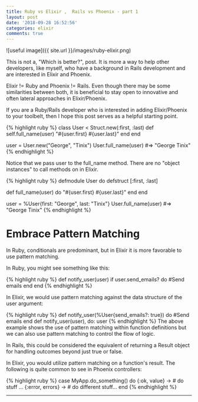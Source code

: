 ```yaml
---
title: Ruby vs Elixir ,  Rails vs Phoenix - part 1
layout: post
date: '2018-09-28 16:52:56'
categories: elixir
comments: true
---
```


![useful image]({{ site.url }}/images/ruby-elixir.png)


This is not a, "Which is better?", post. It is more a way to help other developers, like myself, who have a background in Rails development and are interested in Elixir and Phoenix.

Elixir != Ruby and Phoenix != Rails. Even though there may be some similarities between both, it is beneficial to stay open to innovative and often lateral approaches in Elixir/Phoenix.

If you are a Ruby/Rails developer who is interested in adding Elixir/Phoenix to your toolbelt, then I hope this post serves as a helpful starting point.

{% highlight ruby %}
class User < Struct.new(:first, :last)
  def self.full_name(user)
    "#{user.first} #{user.last}"
  end
end

user = User.new("George", "Tinix")
User.full_name(user) 
#=> "George Tinix"
 {% endhighlight %}
 
 Notice that we pass user to the full_name method. There are no "object instances" to call methods on in Elixir.
 
 {% highlight ruby %}
defmodule User do
  defstruct [:first, :last]

  def full_name(user) do
    "#{user.first} #{user.last}"
  end
end

user = %User{first: "George", last: "Tinix"}
User.full_name(user)
#=> "George Tinix"
 {% endhighlight %}
	
# Embrace Pattern Matching
In Ruby, conditionals are predominant, but in Elixir it is more favorable to use pattern matching.

In Ruby, you might see something like this:

{% highlight ruby %}
def notify_user(user)
  if user.send_emails? do
   #Send emails
  end
end
 {% endhighlight %}
 
 In Elixir, we would use pattern matching against the data structure of the user argument:
 
 {% highlight ruby %}
 def notify_user(%User{send_emails?: true}) do
  #Send emails
end
def notify_user(user), do: user
 {% endhighlight %}
 The above example shows the use of pattern matching within function definitions but we can also use pattern matching to control the flow of logic.

In Rails, this could be considered the equivalent of returning a Result object for handling outcomes beyond just true or false.

In Elixir, you would utilize pattern matching on a function's result. The following is quite common to see in Phoenix controllers:
 
 {% highlight ruby %}
 case MyApp.do_something() do
  {:ok, value}     -> # do stuff ...
  {:error, errors} -> # do different stuff...
end
 {% endhighlight %}
 
 <hr>